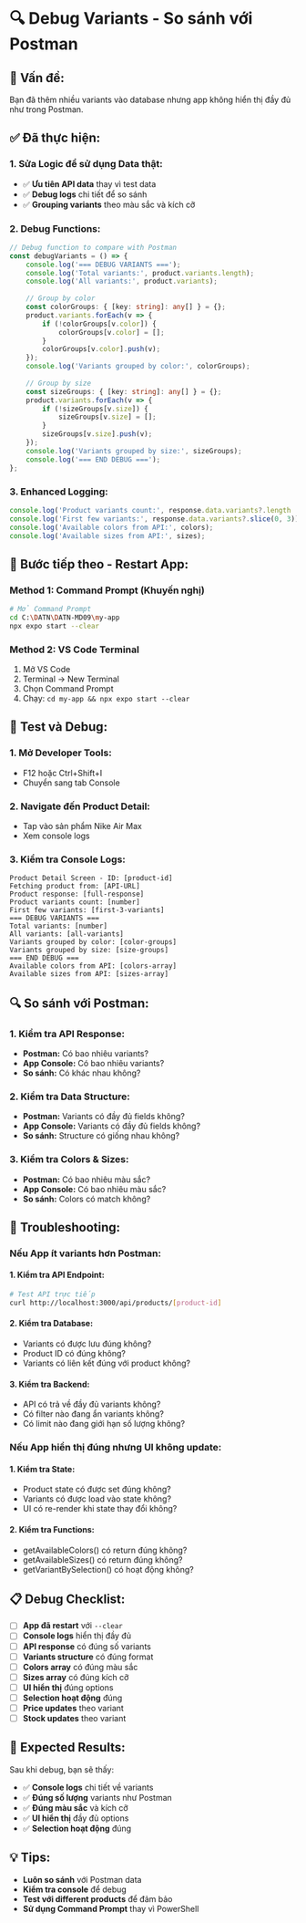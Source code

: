 # 🔍 Debug Variants - So sánh với Postman

## 🚨 **Vấn đề:**

Bạn đã thêm nhiều variants vào database nhưng app không hiển thị đầy đủ như trong Postman.

## ✅ **Đã thực hiện:**

### **1. Sửa Logic để sử dụng Data thật:**
- ✅ **Ưu tiên API data** thay vì test data
- ✅ **Debug logs** chi tiết để so sánh
- ✅ **Grouping variants** theo màu sắc và kích cỡ

### **2. Debug Functions:**
```typescript
// Debug function to compare with Postman
const debugVariants = () => {
    console.log('=== DEBUG VARIANTS ===');
    console.log('Total variants:', product.variants.length);
    console.log('All variants:', product.variants);
    
    // Group by color
    const colorGroups: { [key: string]: any[] } = {};
    product.variants.forEach(v => {
        if (!colorGroups[v.color]) {
            colorGroups[v.color] = [];
        }
        colorGroups[v.color].push(v);
    });
    console.log('Variants grouped by color:', colorGroups);
    
    // Group by size
    const sizeGroups: { [key: string]: any[] } = {};
    product.variants.forEach(v => {
        if (!sizeGroups[v.size]) {
            sizeGroups[v.size] = [];
        }
        sizeGroups[v.size].push(v);
    });
    console.log('Variants grouped by size:', sizeGroups);
    console.log('=== END DEBUG ===');
};
```

### **3. Enhanced Logging:**
```typescript
console.log('Product variants count:', response.data.variants?.length || 0);
console.log('First few variants:', response.data.variants?.slice(0, 3));
console.log('Available colors from API:', colors);
console.log('Available sizes from API:', sizes);
```

## 🔄 **Bước tiếp theo - Restart App:**

### **Method 1: Command Prompt (Khuyến nghị)**
```bash
# Mở Command Prompt
cd C:\DATN\DATN-MD09\my-app
npx expo start --clear
```

### **Method 2: VS Code Terminal**
1. Mở VS Code
2. Terminal → New Terminal
3. Chọn Command Prompt
4. Chạy: `cd my-app && npx expo start --clear`

## 🧪 **Test và Debug:**

### **1. Mở Developer Tools:**
- F12 hoặc Ctrl+Shift+I
- Chuyển sang tab Console

### **2. Navigate đến Product Detail:**
- Tap vào sản phẩm Nike Air Max
- Xem console logs

### **3. Kiểm tra Console Logs:**
```
Product Detail Screen - ID: [product-id]
Fetching product from: [API-URL]
Product response: [full-response]
Product variants count: [number]
First few variants: [first-3-variants]
=== DEBUG VARIANTS ===
Total variants: [number]
All variants: [all-variants]
Variants grouped by color: [color-groups]
Variants grouped by size: [size-groups]
=== END DEBUG ===
Available colors from API: [colors-array]
Available sizes from API: [sizes-array]
```

## 🔍 **So sánh với Postman:**

### **1. Kiểm tra API Response:**
- **Postman:** Có bao nhiêu variants?
- **App Console:** Có bao nhiêu variants?
- **So sánh:** Có khác nhau không?

### **2. Kiểm tra Data Structure:**
- **Postman:** Variants có đầy đủ fields không?
- **App Console:** Variants có đầy đủ fields không?
- **So sánh:** Structure có giống nhau không?

### **3. Kiểm tra Colors & Sizes:**
- **Postman:** Có bao nhiêu màu sắc?
- **App Console:** Có bao nhiêu màu sắc?
- **So sánh:** Colors có match không?

## 🐛 **Troubleshooting:**

### **Nếu App ít variants hơn Postman:**

#### **1. Kiểm tra API Endpoint:**
```bash
# Test API trực tiếp
curl http://localhost:3000/api/products/[product-id]
```

#### **2. Kiểm tra Database:**
- Variants có được lưu đúng không?
- Product ID có đúng không?
- Variants có liên kết đúng với product không?

#### **3. Kiểm tra Backend:**
- API có trả về đầy đủ variants không?
- Có filter nào đang ẩn variants không?
- Có limit nào đang giới hạn số lượng không?

### **Nếu App hiển thị đúng nhưng UI không update:**

#### **1. Kiểm tra State:**
- Product state có được set đúng không?
- Variants có được load vào state không?
- UI có re-render khi state thay đổi không?

#### **2. Kiểm tra Functions:**
- getAvailableColors() có return đúng không?
- getAvailableSizes() có return đúng không?
- getVariantBySelection() có hoạt động không?

## 📋 **Debug Checklist:**

- [ ] **App đã restart** với `--clear`
- [ ] **Console logs** hiển thị đầy đủ
- [ ] **API response** có đúng số variants
- [ ] **Variants structure** có đúng format
- [ ] **Colors array** có đúng màu sắc
- [ ] **Sizes array** có đúng kích cỡ
- [ ] **UI hiển thị** đúng options
- [ ] **Selection hoạt động** đúng
- [ ] **Price updates** theo variant
- [ ] **Stock updates** theo variant

## 🎯 **Expected Results:**

Sau khi debug, bạn sẽ thấy:
- ✅ **Console logs** chi tiết về variants
- ✅ **Đúng số lượng** variants như Postman
- ✅ **Đúng màu sắc** và kích cỡ
- ✅ **UI hiển thị** đầy đủ options
- ✅ **Selection hoạt động** đúng

## 💡 **Tips:**

- **Luôn so sánh** với Postman data
- **Kiểm tra console** để debug
- **Test với different products** để đảm bảo
- **Sử dụng Command Prompt** thay vì PowerShell







